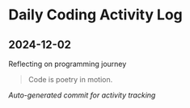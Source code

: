 # Daily Coding Activity Log

## 2024-12-02

Reflecting on programming journey

> Code is poetry in motion.

*Auto-generated commit for activity tracking*

